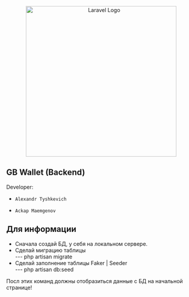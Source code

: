 <p align="center"><a href="https://laravel.com" target="_blank"><img src="https://raw.githubusercontent.com/laravel/art/master/logo-lockup/5%20SVG/2%20CMYK/1%20Full%20Color/laravel-logolockup-cmyk-red.svg" width="400" alt="Laravel Logo"></a></p>

## GB Wallet (Backend)
Developer:
-     Alexandr Tyshkevich
-     Ackap Maemgenov

## Для информации
- Сначала создай БД, у себя на локальном сервере. 
- Сделай миграцию таблицы <br> --- php artisan migrate 
- Сделай заполнение таблицы Faker | Seeder <br>  --- php artisan db:seed

Посл этих команд должны отобразиться данные с БД на начальной странице!

